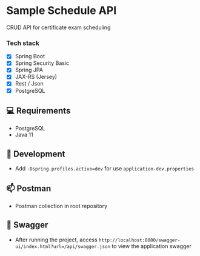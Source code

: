 # Sample Schedule API 
CRUD API for certificate exam scheduling


###  Tech stack

- [x] Spring Boot
- [x] Spring Security Basic
- [x] Spring JPA
- [x] JAX-RS (Jersey)
- [x] Rest / Json
- [X] PostgreSQL

## 💻 Requirements

* PostgreSQL 
* Java 11

## 🚀 Development 

* Add `-Dspring.profiles.active=dev` for use `application-dev.properties`

## 📫 Postman

* Postman collection in root repository

## 📝 Swagger

* After running the project, access `http://localhost:8080/swagger-ui/index.html?url=/api/swagger.json` to view the application swagger
